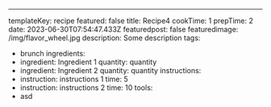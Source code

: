 ---
templateKey: recipe
featured: false
title: Recipe4
cookTime: 1
prepTime: 2
date: 2023-06-30T07:54:47.433Z
featuredpost: false
featuredimage: /img/flavor_wheel.jpg
description: Some description
tags:
  - brunch
ingredients:
  - ingredient: Ingredient 1
    quantity: quantity
  - ingredient: Ingredient 2
    quantity: quantity
instructions:
  - instruction: instructions 1
    time: 5
  - instruction: instructions 2
    time: 10
tools:
  - asd